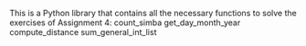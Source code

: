 This is a Python library that contains all the necessary functions to solve the exercises of Assignment 4:
count_simba
get_day_month_year
compute_distance
sum_general_int_list
